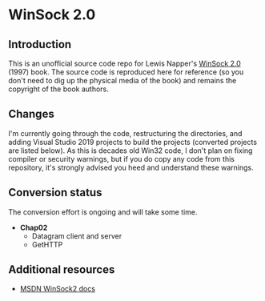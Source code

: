 # WinSock 2.0

## Introduction

This is an unofficial source code repo for Lewis Napper's [WinSock 2.0](https://dl.acm.org/doi/book/10.5555/522582) (1997) book. The source code is reproduced here for reference (so you don't need to dig up the physical media of the book) and remains the copyright of the book authors.

## Changes

I'm currently going through the code, restructuring the directories, and adding Visual Studio 2019 projects to build the projects (converted projects are listed below). As this is decades old Win32 code, I don't plan on fixing compiler or security warnings, but if you do copy any code from this repository, it's strongly advised you heed and understand these warnings.

## Conversion status

The conversion effort is ongoing and will take some time.

* **Chap02**
  * Datagram client and server
  * GetHTTP

## Additional resources

* [MSDN WinSock2 docs](https://docs.microsoft.com/en-us/windows/win32/winsock/windows-sockets-start-page-2)

